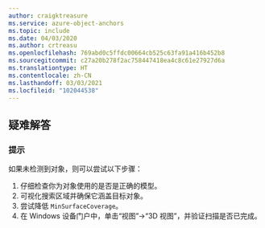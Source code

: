 ```yaml
---
author: craigktreasure
ms.service: azure-object-anchors
ms.topic: include
ms.date: 04/03/2020
ms.author: crtreasu
ms.openlocfilehash: 769abd0c5ffdc00664cb525c63fa91a416b452b8
ms.sourcegitcommit: c27a20b278f2ac758447418ea4c8c61e27927d6a
ms.translationtype: HT
ms.contentlocale: zh-CN
ms.lasthandoff: 03/03/2021
ms.locfileid: "102044538"
---
```

## <a name="troubleshooting"></a>疑难解答

### <a name="tips"></a>提示

如果未检测到对象，则可以尝试以下步骤：

1. 仔细检查你为对象使用的是否是正确的模型。
2. 可视化搜索区域并确保它涵盖目标对象。
3. 尝试降低 `MinSurfaceCoverage`。
4. 在 Windows 设备门户中，单击“视图”->“3D 视图”，并验证扫描是否已完成。

